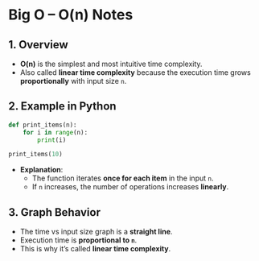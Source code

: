 # Big O – O(n) Notes

## 1. Overview

- **O(n)** is the simplest and most intuitive time complexity.
- Also called **linear time complexity** because the execution time grows **proportionally** with input size `n`.

## 2. Example in Python

```python
def print_items(n):
    for i in range(n):
        print(i)

print_items(10)
```

- **Explanation**:
  - The function iterates **once for each item** in the input `n`.
  - If `n` increases, the number of operations increases **linearly**.

## 3. Graph Behavior

- The time vs input size graph is a **straight line**.
- Execution time is **proportional to `n`**.
- This is why it’s called **linear time complexity**.
